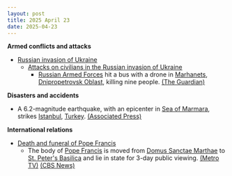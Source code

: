 ```yaml
---
layout: post
title: 2025 April 23
date: 2025-04-23
---
```



**Armed conflicts and attacks**

* [Russian invasion of Ukraine](https://en.wikipedia.org/wiki/Russian_invasion_of_Ukraine "Russian invasion of Ukraine")
  + [Attacks on civilians in the Russian invasion of Ukraine](https://en.wikipedia.org/wiki/Attacks_on_civilians_in_the_Russian_invasion_of_Ukraine "Attacks on civilians in the Russian invasion of Ukraine")
    - [Russian Armed Forces](https://en.wikipedia.org/wiki/Russian_Armed_Forces "Russian Armed Forces") hit a bus with a drone in [Marhanets](https://en.wikipedia.org/wiki/Marhanets "Marhanets"), [Dnipropetrovsk Oblast](https://en.wikipedia.org/wiki/Dnipropetrovsk_Oblast "Dnipropetrovsk Oblast"), killing nine people. [(The Guardian)](https://www.theguardian.com/world/2025/apr/23/russia-drone-strike-kill-wave-attacks-ukraine-infrastructure)

**Disasters and accidents**

* A 6.2-magnitude earthquake, with an epicenter in [Sea of Marmara](https://en.wikipedia.org/wiki/Sea_of_Marmara "Sea of Marmara"), strikes [Istanbul](https://en.wikipedia.org/wiki/Istanbul "Istanbul"), [Turkey](https://en.wikipedia.org/wiki/Turkey "Turkey"). [(Associated Press)](https://apnews.com/article/turkey-earthquake-istanbul-sea-marmara-magnitude-emergency-46f20a2c0b6fa3cad7634d28d1f7e5d7)

**International relations**

* [Death and funeral of Pope Francis](https://en.wikipedia.org/wiki/Death_and_funeral_of_Pope_Francis "Death and funeral of Pope Francis")
  + The body of [Pope Francis](https://en.wikipedia.org/wiki/Pope_Francis "Pope Francis") is moved from [Domus Sanctae Marthae](https://en.wikipedia.org/wiki/Domus_Sanctae_Marthae "Domus Sanctae Marthae") to [St. Peter's Basilica](https://en.wikipedia.org/wiki/St._Peter%27s_Basilica "St. Peter's Basilica") and lie in state for 3-day public viewing. [(Metro TV)](https://www.metrotvnews.com/read/NrWCo5XW-peti-paus-fransiskus-dipindahkan-ke-basilika-publik-diizinkan-beri-penghormatan-terakhir) [(CBS News)](https://www.cbsnews.com/pittsburgh/news/pope-francis-body-st-peters-basilica-lie-in-state/?intcid=CNM-00-10abd1h)
